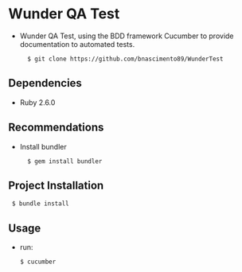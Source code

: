 # Wunder QA Test

- Wunder QA Test, using the BDD framework Cucumber to provide documentation to automated tests.

        $ git clone https://github.com/bnascimento89/WunderTest

## Dependencies
 - Ruby 2.6.0

## Recommendations ##
 - Install bundler
         
         $ gem install bundler

## Project Installation

     $ bundle install
      
## Usage
 - run: 
     
       $ cucumber
